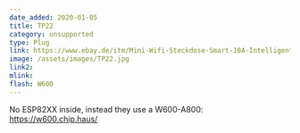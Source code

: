 ```yaml
---
date_added: 2020-01-05
title: TP22
category: unsupported
type: Plug
link: https://www.ebay.de/itm/Mini-Wifi-Steckdose-Smart-10A-Intelligente-TP22-EU-Plug-Android-iOS-Google-Alexa/303268255173
image: /assets/images/TP22.jpg
link2: 
mlink: 
flash: W600
---
```

No ESP82XX inside, instead they use a W600-A800: https://w600.chip.haus/
